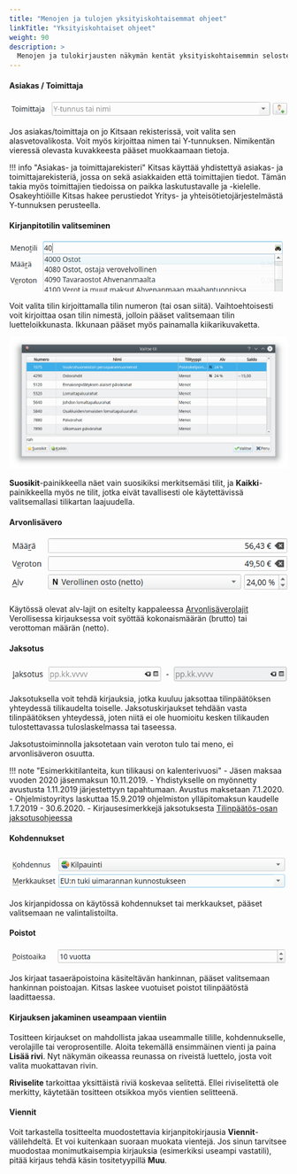 ```yaml
---
title: "Menojen ja tulojen yksityiskohtaisemmat ohjeet"
linkTitle: "Yksityiskohtaiset ohjeet"
weight: 90
description: >
  Menojen ja tulokirjausten näkymän kentät yksityiskohtaisemmin selostettuina
---
```


#### Asiakas / Toimittaja

![](/img/fi/kirjaus/menotulo/toimittajarivi.png)

Jos asiakas/toimittaja on jo Kitsaan rekisterissä, voit valita sen alasvetovalikosta. Voit myös kirjoittaa nimen tai Y-tunnuksen. Nimikentän vieressä olevasta kuvakkeesta pääset muokkaamaan tietoja.

!!! info "Asiakas- ja toimittajarekisteri"
Kitsas käyttää yhdistettyä asiakas- ja toimittajarekisteriä, jossa on sekä asiakkaiden että toimittajien tiedot. Tämän takia myös toimittajien tiedoissa on paikka laskutustavalle ja -kielelle. Osakeyhtiöille Kitsas hakee perustiedot Yritys- ja yhteisötietojärjestelmästä Y-tunnuksen perusteella.

#### Kirjanpitotilin valitseminen

![](/img/fi/kirjaus/menotulo/tilirivi.png)

Voit valita tilin kirjoittamalla tilin numeron (tai osan siitä). Vaihtoehtoisesti voit kirjoittaa osan tilin nimestä, jolloin pääset valitsemaan tilin luetteloikkunasta. Ikkunaan pääset myös painamalla kiikarikuvaketta.

![](/img/fi/kirjaus/menotulo/tilinvalinta.png)

**Suosikit**-painikkeella näet vain suosikiksi merkitsemäsi tilit, ja **Kaikki**-painikkeella myös ne tilit, jotka eivät tavallisesti ole käytettävissä valitsemallasi tilikartan laajuudella.

#### Arvonlisävero

![](/img/fi/kirjaus/menotulo/alv.png)

Käytössä olevat alv-lajit on esitelty kappaleessa [Arvonlisäverolajit](../../alv/#arvonlisaverolajit)
Verollisessa kirjauksessa voit syöttää kokonaismäärän (brutto) tai verottoman määrän (netto).

#### Jaksotus

![](/img/fi/kirjaus/menotulo/jaksotusrivi.png)

Jaksotuksella voit tehdä kirjauksia, jotka kuuluu jaksottaa tilinpäätöksen yhteydessä tilikaudelta toiselle. Jaksotuskirjaukset tehdään vasta tilinpäätöksen yhteydessä, joten niitä ei ole huomioitu kesken tilikauden tulostettavassa tuloslaskelmassa tai taseessa.

Jaksotustoiminnolla jaksotetaan vain veroton tulo tai meno, ei arvonlisäveron osuutta.

!!! note "Esimerkkitilanteita, kun tilikausi on kalenterivuosi" - Jäsen maksaa vuoden 2020 jäsenmaksun 10.11.2019. - Yhdistykselle on myönnetty avustusta 1.11.2019 järjestettyyn tapahtumaan. Avustus maksetaan 7.1.2020. - Ohjelmistoyritys laskuttaa 15.9.2019 ohjelmiston ylläpitomaksun kaudelle 1.7.2019 - 30.6.2020. - Kirjausesimerkkejä jaksotuksesta [Tilinpäätös-osan jaksotusohjeessa](../../tilinpaatos/jaksotukset)

#### Kohdennukset

![](/img/fi/kirjaus/menotulo/kohdennusrivit.png)

Jos kirjanpidossa on käytössä kohdennukset tai merkkaukset, pääset valitsemaan ne valintalistoilta.

#### Poistot

![](/img/fi/kirjaus/menotulo/poistoaika.png)

Jos kirjaat tasaeräpoistoina käsiteltävän hankinnan, pääset valitsemaan hankinnan poistoajan. Kitsas laskee vuotuiset poistot tilinpäätöstä laadittaessa.

#### Kirjauksen jakaminen useampaan vientiin

Tositteen kirjaukset on mahdollista jakaa useammalle tilille, kohdennukselle, verolajille tai veroprosentille. Aloita tekemällä ensimmäinen vienti ja paina **Lisää rivi**. Nyt näkymän oikeassa reunassa on riveistä luettelo, josta voit valita muokattavan rivin.

**Riviselite** tarkoittaa yksittäistä riviä koskevaa selitettä. Ellei riviselitettä ole merkitty, käytetään tositteen otsikkoa myös vientien selitteenä.

#### Viennit

Voit tarkastella tositteelta muodostettavia kirjanpitokirjausia **Viennit**-välilehdeltä. Et voi kuitenkaan suoraan muokata vientejä. Jos sinun tarvitsee muodostaa monimutkaisempia kirjauksia (esimerkiksi useampi vastatili), pitää kirjaus tehdä käsin tositetyypillä **Muu**.
